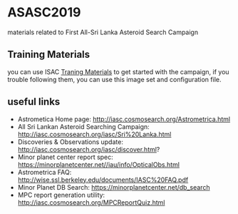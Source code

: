 # ASASC2019
materials related to First All-Sri Lanka Asteroid Search Campaign

## Training Materials

you can use ISAC [Traning Materials](http://iasc.cosmosearch.org/Astrometrica.html) to get started with the campaign, if you trouble following them, you can use this image set and configuration file.

## useful links

* Astrometica Home page: http://iasc.cosmosearch.org/Astrometrica.html
* All Sri Lankan Asteroid Searching Campaign:  http://iasc.cosmosearch.org/iasc/Sri%20Lanka.html
* Discoveries & Observations update: http://iasc.cosmosearch.org/iasc/discover.html?
* Minor planet center report spec: https://minorplanetcenter.net//iau/info/OpticalObs.html
* Astrometrica FAQ: http://wise.ssl.berkeley.edu/documents/IASC%20FAQ.pdf
* Minor Planet DB Search: https://minorplanetcenter.net/db_search
* MPC report generation utility: http://iasc.cosmosearch.org/MPCReportQuiz.html
